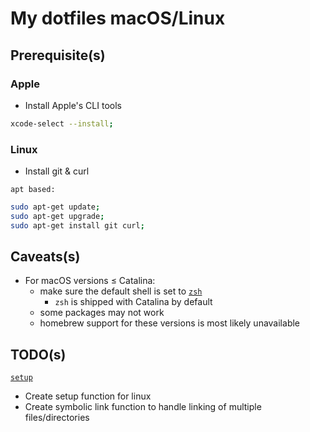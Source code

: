 # My dotfiles macOS/Linux

## Prerequisite(s)
### Apple

  * Install Apple's CLI tools

```sh
xcode-select --install;
```

### Linux

  * Install git & curl

`apt based:`

```sh 
sudo apt-get update;
sudo apt-get upgrade; 
sudo apt-get install git curl;
```

## Caveats(s)
  * For macOS versions ≤ Catalina:
    * make sure the default shell is set to [`zsh`](https://github.com/ohmyzsh/ohmyzsh/wiki/Installing-ZSH)
	  * `zsh` is shipped with Catalina by default
    * some packages may not work
    * homebrew support for these versions is most likely unavailable

## TODO(s)
[`setup`](./setup)
  * Create setup function for linux
  * Create symbolic link function to handle linking of multiple files/directories
